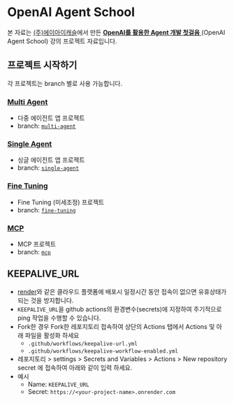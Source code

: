 # OpenAI Agent School

본 자료는 [(주)에이아이캐슬](https://aicastle.com)에서 만든 [**OpenAI를 활용한 Agent 개발 첫걸음** ](https://openai-agent.aicastle.school/)(OpenAI Agent School) 강의 프로젝트 자료입니다.


## 프로젝트 시작하기

각 프로젝트는 branch 별로 사용 가능합니다.

### [Multi Agent](https://github.com/aicastle-school/openai-agent-school/tree/multi-agent)
- 다중 에이전트 앱 프로젝트
- branch: [`multi-agent`](https://github.com/aicastle-school/openai-agent-school/tree/multi-agent)


### [Single Agent](https://github.com/aicastle-school/openai-agent-school/tree/single-agent)
- 싱글 에이전트 앱 프로젝트
- branch: [`single-agent`](https://github.com/aicastle-school/openai-agent-school/tree/single-agent)

### [Fine Tuning](https://github.com/aicastle-school/openai-agent-school/tree/fine-tuning)
- Fine Tuning (미세조정) 프로젝트
- branch: [`fine-tuning`](https://github.com/aicastle-school/openai-agent-school/tree/fine-tuning)

### [MCP](https://github.com/aicastle-school/openai-agent-school/tree/mcp)
- MCP 프로젝트
- branch: [`mcp`](https://github.com/aicastle-school/openai-agent-school/tree/mcp)

## KEEPALIVE_URL
- [render](https://render.com)와 같은 클라우드 플랫폼에 배포시 일정시간 동안 접속이 없으면 유휴상태가 되는 것을 방지합니다.
- `KEEPALIVE_URL`을 github actions의 환경변수(secrets)에 지정하여 주기적으로 ping 작업을 수행할 수 있습니다.
- Fork한 경우 Fork한 레포지토리 접속하여 상단의 Actions 탭에서 Actions 및 아래 파일을 활성화 하세요
    - `.github/workflows/keepalive-url.yml`
    - `.github/workflows/keepalive-workflow-enabled.yml`
- 레포지토리 > settings > Secrets and Variables > Actions > New repository secret 에 접속하여 아래와 같이 입력 하세요.
- 예시
    - Name: `KEEPALIVE_URL`
    - Secret: `https://<your-project-name>.onrender.com`